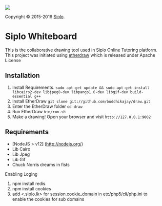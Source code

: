 [![][SiploImage]][Siplo]

Copyright © 2015-2016 [Siplo].

Siplo Whiteboard
================
This is the collaborative drawing tool used in Siplo Online Tutoring platform. This project was initiated using [etherdraw] which is released under Apache License

Installation
------------
  1. Install Requirements. ``sudo apt-get update && sudo apt-get install libcairo2-dev libjpeg8-dev libpango1.0-dev libgif-dev build-essential g++``
  2. Install EtherDraw `` git clone git://github.com/buddhikajay/draw.git ``
  3. Enter the EtherDraw folder `` cd draw ``
  4. Run EtherDraw `` bin/run.sh `` 
  5. Make a drawing!  Open your browser and visit `` http://127.0.0.1:9002 ``

Requirements
------------
 * [NodeJS > v12] (http://nodejs.org/)
 * Lib Cairo
 * Lib Jpeg
 * Lib Gif
 * Chuck Norris dreams in fists


Enabling Loging

1. npm install redis
2. npm install cookies
3. add <.siplo.lk> for session.cookie_domain in etc/php5/cli/php.ini to enable the cookies for sub domains 


[Siplo]: https://siplo.lk
[SiploImage]: https://www.siplo.lk/bundles/siplouser/images/Logo03.png
[etherdraw]: https://github.com/JohnMcLear/draw